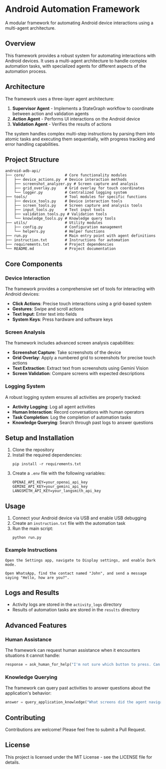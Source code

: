 # Android Automation Framework

A modular framework for automating Android device interactions using a multi-agent architecture.

## Overview

This framework provides a robust system for automating interactions with Android devices. It uses a multi-agent architecture to handle complex automation tasks, with specialized agents for different aspects of the automation process.

## Architecture

The framework uses a three-layer agent architecture:

1. **Supervisor Agent** - Implements a StateGraph workflow to coordinate between action and validation agents
2. **Action Agent** - Performs UI interactions on the Android device
3. **Validation Agent** - Verifies the results of actions

The system handles complex multi-step instructions by parsing them into atomic tasks and executing them sequentially, with progress tracking and error handling capabilities.

## Project Structure

```
android-adb-api/
├── core/                  # Core functionality modules
│   ├── device_actions.py  # Device interaction methods
│   ├── screenshot_analyzer.py # Screen capture and analysis
│   ├── grid_overlay.py    # Grid overlay for touch coordinates
│   └── logger.py          # Centralized logging system
├── tools/                 # Tool modules for specific functions
│   ├── device_tools.py    # Device interaction tools
│   ├── screen_tools.py    # Screen capture and analysis tools
│   ├── input_tools.py     # Text input tools
│   ├── validation_tools.py # Validation tools
│   └── knowledge_tools.py # Knowledge query tools
├── utils/                 # Utility modules
│   ├── config.py          # Configuration management
│   └── helpers.py         # Helper functions
├── run.py                 # Main entry point with agent definitions
├── instruction.txt        # Instructions for automation
├── requirements.txt       # Project dependencies
└── README.md              # Project documentation
```

## Core Components

### Device Interaction

The framework provides a comprehensive set of tools for interacting with Android devices:

- **Click Actions**: Precise touch interactions using a grid-based system
- **Gestures**: Swipe and scroll actions
- **Text Input**: Enter text into fields
- **System Keys**: Press hardware and software keys

### Screen Analysis

The framework includes advanced screen analysis capabilities:

- **Screenshot Capture**: Take screenshots of the device
- **Grid Overlay**: Apply a numbered grid to screenshots for precise touch actions
- **Text Extraction**: Extract text from screenshots using Gemini Vision
- **Screen Validation**: Compare screens with expected descriptions

### Logging System

A robust logging system ensures all activities are properly tracked:

- **Activity Logging**: Log all agent activities
- **Human Interaction**: Record conversations with human operators
- **Task Completion**: Log the completion of automation tasks
- **Knowledge Querying**: Search through past logs to answer questions

## Setup and Installation

1. Clone the repository
2. Install the required dependencies:
   ```
   pip install -r requirements.txt
   ```
3. Create a `.env` file with the following variables:
   ```
   OPENAI_API_KEY=your_openai_api_key
   GEMINI_API_KEY=your_gemini_api_key
   LANGSMITH_API_KEY=your_langsmith_api_key
   ```

## Usage

1. Connect your Android device via USB and enable USB debugging
2. Create an `instruction.txt` file with the automation task
3. Run the main script:
   ```
   python run.py
   ```

### Example Instructions

```
Open the Settings app, navigate to Display settings, and enable Dark mode.
```

```
Open WhatsApp, find the contact named "John", and send a message saying "Hello, how are you?".
```

## Logs and Results

- Activity logs are stored in the `activity_logs` directory
- Results of automation tasks are stored in the `results` directory

## Advanced Features

### Human Assistance

The framework can request human assistance when it encounters situations it cannot handle:

```python
response = ask_human_for_help("I'm not sure which button to press. Can you help?")
```

### Knowledge Querying

The framework can query past activities to answer questions about the application's behavior:

```python
answer = query_application_knowledge("What screens did the agent navigate through during the last task?")
```

## Contributing

Contributions are welcome! Please feel free to submit a Pull Request.

## License

This project is licensed under the MIT License - see the LICENSE file for details.
